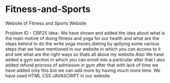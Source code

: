 # Fitness-and-Sports
Website of Fitness and Sports Website

Problem ID - CBP25
Idea- We have shown and added the idea about what is the main motive of doing fitness and yoga for our health and what are the steps behind to do the write yoga moves,dieting by apllying some various steps that we have mentioned in our website in which you can access to it and see what are the right ways so thats all about my website.Also We have added a gym section in which you can enroll into a particular after that I also added refund process of admission in gym after that with lack of time we have added only this but we can add more by having much more time.
We have used HTML CSS JAVASCRIPT in our website 
